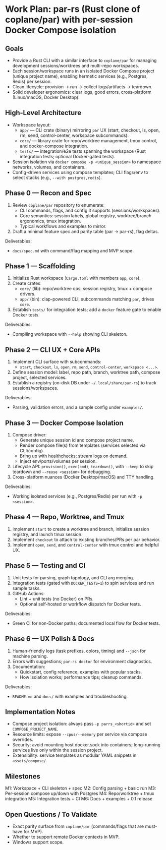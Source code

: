 # Work Plan: par-rs (Rust clone of coplane/par) with per-session Docker Compose isolation

## Goals
- Provide a Rust CLI with a similar interface to `coplane/par` for managing development sessions/worktrees and multi-repo workspaces.
- Each session/workspace runs in an isolated Docker Compose project (unique project name), enabling hermetic services (e.g., Postgres, Redis) per session.
- Clean lifecycle: provision -> run -> collect logs/artifacts -> teardown.
- Solid developer ergonomics: clear logs, good errors, cross-platform (Linux/macOS, Docker Desktop).

## High-Level Architecture
- Workspace layout:
  - `app/` — CLI crate (binary) mirroring `par` UX (start, checkout, ls, open, rm, send, control-center, workspace subcommands).
  - `core/` — library crate for repo/worktree management, tmux control, and docker-compose integration.
  - `tests/` — integration/e2e tests spanning the workspace (Rust integration tests; optional Docker-gated tests).
- Session isolation via `docker compose -p <unique_session>` to namespace networks, volumes, and containers.
- Config-driven services using compose templates; CLI flags/env to select stacks (e.g., `--with postgres,redis`).

## Phase 0 — Recon and Spec
1. Review `coplane/par` repository to enumerate:
   - CLI commands, flags, and config it supports (sessions/workspaces).
   - Core semantics: session labels, global registry, worktree/branch ergonomics, tmux integration.
   - Typical workflows and examples to mirror.
2. Draft a minimal feature spec and parity table (par -> par-rs), flag deltas.

Deliverables:
- `docs/spec.md` with command/flag mapping and MVP scope.

## Phase 1 — Scaffolding
1. Initialize Rust workspace (`Cargo.toml` with members `app`, `core`).
2. Create crates:
   - `core/` (lib): repo/worktree ops, session registry, tmux + compose drivers.
   - `app/` (bin): clap-powered CLI, subcommands matching `par`, drives `core`.
3. Establish `tests/` for integration tests; add a `docker` feature gate to enable Docker tests.

Deliverables:
- Compiling workspace with `--help` showing CLI skeleton.

## Phase 2 — CLI UX + Core APIs
1. Implement CLI surface with subcommands:
   - `start`, `checkout`, `ls`, `open`, `rm`, `send`, `control-center`, `workspace <...>`.
2. Define session model: label, repo path, branch, worktree path, compose project, selected services.
3. Establish a registry (on-disk DB under `~/.local/share/par-rs`) to track sessions/workspaces.

Deliverables:
- Parsing, validation errors, and a sample config under `examples/`.

## Phase 3 — Docker Compose Isolation
1. Compose driver:
   - Generate unique session id and compose project name.
   - Render compose file(s) from templates (services selected via CLI/config).
   - Bring up with healthchecks; stream logs on demand.
   - Inject env/ports/volumes per session.
2. Lifecycle API: `provision()`, `exec(cmd)`, `teardown()`, with `--keep` to skip teardown and `--reuse <session>` for debugging.
3. Cross-platform nuances (Docker Desktop/macOS) and TTY handling.

Deliverables:
- Working isolated services (e.g., Postgres/Redis) per run with `-p <session>`.

## Phase 4 — Repo, Worktree, and Tmux
1. Implement `start` to create a worktree and branch, initialize session registry, and launch tmux session.
2. Implement `checkout` to attach to existing branches/PRs per par behavior.
3. Implement `open`, `send`, and `control-center` with tmux control and helpful UX.

## Phase 5 — Testing and CI
1. Unit tests for parsing, graph topology, and CLI arg merging.
2. Integration tests (gated with `DOCKER_TESTS=1`) to spin services and run sample tasks.
3. GitHub Actions:
   - Lint + unit tests (no Docker) on PRs.
   - Optional self-hosted or workflow dispatch for Docker tests.

Deliverables:
- Green CI for non-Docker paths; documented local flow for Docker tests.

## Phase 6 — UX Polish & Docs
1. Human-friendly logs (task prefixes, colors, timing) and `--json` for machine parsing.
2. Errors with suggestions; `par-rs doctor` for environment diagnostics.
3. Documentation:
   - Quickstart, config reference, examples with popular stacks.
   - How isolation works; performance tips; cleanup commands.

Deliverables:
- `README.md` and `docs/` with examples and troubleshooting.

## Implementation Notes
- Compose project isolation: always pass `-p parrs_<shortid>` and set `COMPOSE_PROJECT_NAME`.
- Resource limits: expose `--cpus/--memory` per service via compose overrides.
- Security: avoid mounting host docker.sock into containers; long-running services live only within the session project.
- Extensibility: service templates as modular YAML snippets in `assets/compose/`.

## Milestones
M1: Workspace + CLI skeleton + spec
M2: Config parsing + basic run
M3: Per-session compose up/down with Postgres
M4: Repo/worktree + tmux integration
M5: Integration tests + CI
M6: Docs + examples + 0.1 release

## Open Questions / To Validate
- Exact parity surface from `coplane/par` (commands/flags that are must-have for MVP).
- Whether to support remote Docker contexts in MVP.
- Windows support scope.
